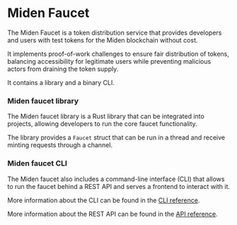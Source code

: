 # Miden Faucet

The Miden Faucet is a token distribution service that provides developers and users with test tokens for the Miden blockchain without cost.

It implements proof-of-work challenges to ensure fair distribution of tokens, balancing accessibility for legitimate users while preventing malicious actors from draining the token supply.

It contains a library and a binary CLI.

### Miden faucet library

The Miden faucet library is a Rust library that can be integrated into projects, allowing developers to run the core faucet functionality.

The library provides a `Faucet` struct that can be run in a thread and receive minting requests through a channel.

### Miden faucet CLI

The Miden faucet also includes a command-line interface (CLI) that allows to run the faucet behind a REST API and serves a frontend to interact with it.

More information about the CLI can be found in the [CLI reference](./getting-started/cli.md).

More information about the REST API can be found in the [API reference](./rest-api.md).

